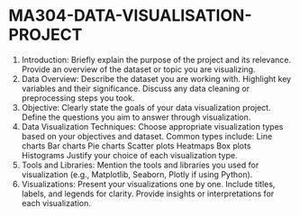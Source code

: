 # MA304-DATA-VISUALISATION-PROJECT
1. Introduction:
Briefly explain the purpose of the project and its relevance.
Provide an overview of the dataset or topic you are visualizing.
2. Data Overview:
Describe the dataset you are working with.
Highlight key variables and their significance.
Discuss any data cleaning or preprocessing steps you took.
3. Objective:
Clearly state the goals of your data visualization project.
Define the questions you aim to answer through visualization.
4. Data Visualization Techniques:
Choose appropriate visualization types based on your objectives and dataset. Common types include:
Line charts
Bar charts
Pie charts
Scatter plots
Heatmaps
Box plots
Histograms
Justify your choice of each visualization type.
5. Tools and Libraries:
Mention the tools and libraries you used for visualization (e.g., Matplotlib, Seaborn, Plotly if using Python).
6. Visualizations:
Present your visualizations one by one.
Include titles, labels, and legends for clarity.
Provide insights or interpretations for each visualization.
